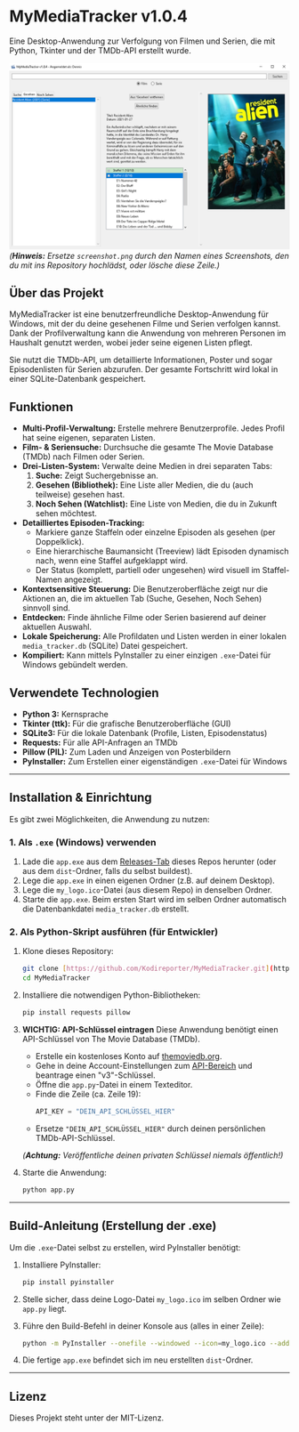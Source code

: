 # MyMediaTracker v1.0.4

Eine Desktop-Anwendung zur Verfolgung von Filmen und Serien, die mit Python, Tkinter und der TMDb-API erstellt wurde.

![Screenshot der Anwendung](screenshot.png)
*(**Hinweis:** Ersetze `screenshot.png` durch den Namen eines Screenshots, den du mit ins Repository hochlädst, oder lösche diese Zeile.)*

## Über das Projekt

MyMediaTracker ist eine benutzerfreundliche Desktop-Anwendung für Windows, mit der du deine gesehenen Filme und Serien verfolgen kannst. Dank der Profilverwaltung kann die Anwendung von mehreren Personen im Haushalt genutzt werden, wobei jeder seine eigenen Listen pflegt.

Sie nutzt die TMDb-API, um detaillierte Informationen, Poster und sogar Episodenlisten für Serien abzurufen. Der gesamte Fortschritt wird lokal in einer SQLite-Datenbank gespeichert.

## Funktionen

* **Multi-Profil-Verwaltung:** Erstelle mehrere Benutzerprofile. Jedes Profil hat seine eigenen, separaten Listen.
* **Film- & Seriensuche:** Durchsuche die gesamte The Movie Database (TMDb) nach Filmen oder Serien.
* **Drei-Listen-System:** Verwalte deine Medien in drei separaten Tabs:
    1.  **Suche:** Zeigt Suchergebnisse an.
    2.  **Gesehen (Bibliothek):** Eine Liste aller Medien, die du (auch teilweise) gesehen hast.
    3.  **Noch Sehen (Watchlist):** Eine Liste von Medien, die du in Zukunft sehen möchtest.
* **Detailliertes Episoden-Tracking:**
    * Markiere ganze Staffeln oder einzelne Episoden als gesehen (per Doppelklick).
    * Eine hierarchische Baumansicht (Treeview) lädt Episoden dynamisch nach, wenn eine Staffel aufgeklappt wird.
    * Der Status (komplett, partiell oder ungesehen) wird visuell im Staffel-Namen angezeigt.
* **Kontextsensitive Steuerung:** Die Benutzeroberfläche zeigt nur die Aktionen an, die im aktuellen Tab (Suche, Gesehen, Noch Sehen) sinnvoll sind.
* **Entdecken:** Finde ähnliche Filme oder Serien basierend auf deiner aktuellen Auswahl.
* **Lokale Speicherung:** Alle Profildaten und Listen werden in einer lokalen `media_tracker.db` (SQLite) Datei gespeichert.
* **Kompiliert:** Kann mittels PyInstaller zu einer einzigen `.exe`-Datei für Windows gebündelt werden.

## Verwendete Technologien

* **Python 3:** Kernsprache
* **Tkinter (ttk):** Für die grafische Benutzeroberfläche (GUI)
* **SQLite3:** Für die lokale Datenbank (Profile, Listen, Episodenstatus)
* **Requests:** Für alle API-Anfragen an TMDb
* **Pillow (PIL):** Zum Laden und Anzeigen von Posterbildern
* **PyInstaller:** Zum Erstellen einer eigenständigen `.exe`-Datei für Windows

---

## Installation & Einrichtung

Es gibt zwei Möglichkeiten, die Anwendung zu nutzen:

### 1. Als `.exe` (Windows) verwenden

1.  Lade die `app.exe` aus dem [Releases-Tab](https://github.com/Kodireporter/MYMediaTracker/releases) dieses Repos herunter (oder aus dem `dist`-Ordner, falls du selbst buildest).
2.  Lege die `app.exe` in einen eigenen Ordner (z.B. auf deinem Desktop).
3.  Lege die `my_logo.ico`-Datei (aus diesem Repo) in denselben Ordner.
4.  Starte die `app.exe`. Beim ersten Start wird im selben Ordner automatisch die Datenbankdatei `media_tracker.db` erstellt.

### 2. Als Python-Skript ausführen (für Entwickler)

1.  Klone dieses Repository:
    ```bash
    git clone [https://github.com/Kodireporter/MyMediaTracker.git](https://github.com/Kodireporter/MyMediaTracker.git)
    cd MyMediaTracker
    ```

2.  Installiere die notwendigen Python-Bibliotheken:
    ```bash
    pip install requests pillow
    ```

3.  **WICHTIG: API-Schlüssel eintragen**
    Diese Anwendung benötigt einen API-Schlüssel von The Movie Database (TMDb).

    * Erstelle ein kostenloses Konto auf [themoviedb.org](https://www.themoviedb.org/).
    * Gehe in deine Account-Einstellungen zum [API-Bereich](https://www.themoviedb.org/settings/api) und beantrage einen "v3"-Schlüssel.
    * Öffne die `app.py`-Datei in einem Texteditor.
    * Finde die Zeile (ca. Zeile 19):
        ```python
        API_KEY = "DEIN_API_SCHLÜSSEL_HIER" 
        ```
    * Ersetze `"DEIN_API_SCHLÜSSEL_HIER"` durch deinen persönlichen TMDb-API-Schlüssel.

    *(**Achtung:** Veröffentliche deinen privaten Schlüssel niemals öffentlich!)*

4.  Starte die Anwendung:
    ```bash
    python app.py
    ```

---

## Build-Anleitung (Erstellung der .exe)

Um die `.exe`-Datei selbst zu erstellen, wird PyInstaller benötigt:

1.  Installiere PyInstaller:
    ```bash
    pip install pyinstaller
    ```

2.  Stelle sicher, dass deine Logo-Datei `my_logo.ico` im selben Ordner wie `app.py` liegt.

3.  Führe den Build-Befehl in deiner Konsole aus (alles in einer Zeile):
    ```bash
    python -m PyInstaller --onefile --windowed --icon=my_logo.ico --add-data "my_logo.ico;." --hidden-import=requests --hidden-import=PIL app.py
    ```

4.  Die fertige `app.exe` befindet sich im neu erstellten `dist`-Ordner.

---

## Lizenz

Dieses Projekt steht unter der MIT-Lizenz.

